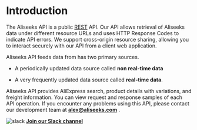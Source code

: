 # Introduction

The Aliseeks API is a public [REST](https://en.wikipedia.org/wiki/Representational_state_transfer) API. Our API allows retrieval of Aliseeks
data under different resource URLs and uses HTTP Response Codes to indicate API errors. We support cross-origin resource sharing,
allowing you to interact securely with our API from a client web application.

Aliseeks API feeds data from has two primary sources.

* A periodically updated data source called **non real-time data**

* A very frequently updated data source called **real-time data**.

Aliseeks API provides AliExpress search, product details with variations, and freight information. You can view request
and response samples of each API operation. If you encounter any problems using this API, please contact
our development team at **alex@aliseeks.com** .

![slack](slack_16.png) [**Join our Slack channel**](https://join.slack.com/t/aliseeks/shared_invite/enQtNDg3NTQ1OTQ0MjExLWQwOTkyYjIxYjc1NjI0YjMwNTYzMmEyYTViMTlhNjhjOWNlMWIyOTNmNTViYzQzZmQ5YzFiZTgxYjM3OWRkZmM)
